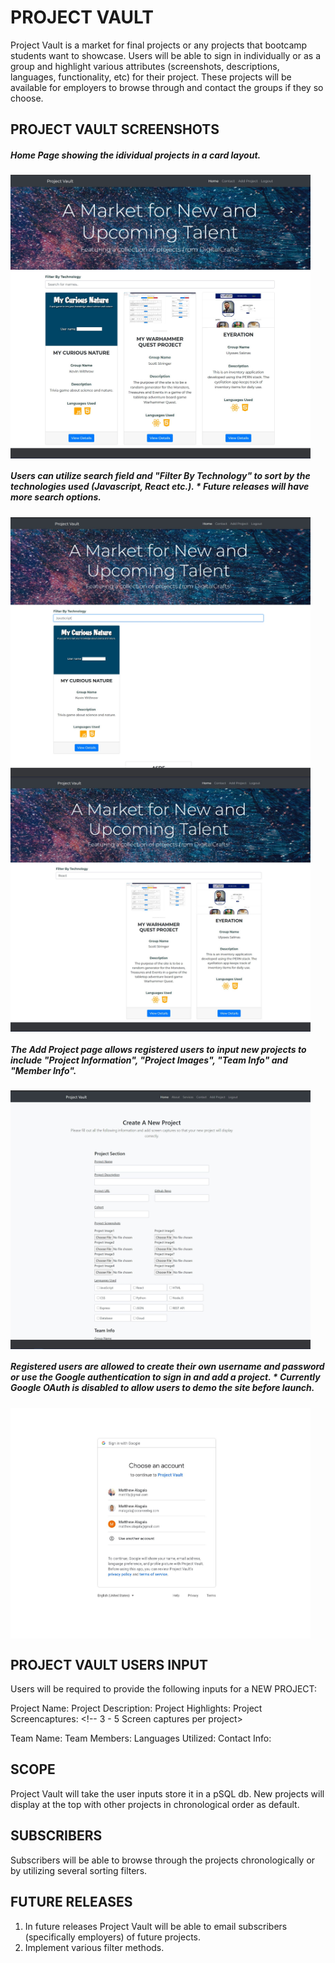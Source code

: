 # PROJECT VAULT

Project Vault is a market for final projects or any projects that bootcamp students want to showcase. Users will be able to sign in individually or as a group and highlight various attributes (screenshots, descriptions, languages, functionality, etc) for their project. These projects will be available for employers to browse through and contact the groups if they so choose. 

## PROJECT VAULT SCREENSHOTS
##### Home Page showing the idividual projects in a card layout.
<img src="https://github.com/mattalagala/FinalProject/blob/master/public/uploads/mattproject1.jpg" width="480" align="center"> 
 
##### Users can utilize search field and "Filter By Technology" to sort by the technologies used (Javascript, React etc.). * Future releases will have more search options. 
<img src="https://github.com/mattalagala/FinalProject/blob/master/public/uploads/mattproject2.jpg" width="480" align="center">

<img src="https://github.com/mattalagala/FinalProject/blob/master/public/uploads/mattproject3.jpg" width="480" align="center">

##### The Add Project page allows registered users to input new projects to include "Project Information", "Project Images", "Team Info" and "Member Info".

<img src="https://github.com/mattalagala/FinalProject/blob/master/public/uploads/mattproject4.jpg" width="480" align="center">

##### Registered users are allowed to create their own username and password or use the Google authentication to sign in and add a project. * Currently Google OAuth is disabled to allow users to demo the site before launch. 
<img src="https://github.com/mattalagala/FinalProject/blob/master/public/uploads/mattproject8.jpg" width="480" align="center">






## PROJECT VAULT USERS INPUT
Users will be required to provide the following inputs for a NEW PROJECT:

Project Name: 
Project Description: 
Project Highlights: <!-- What did you learn from this project (Something that will make the teams marketable to future employers)-->
Project Screencaptures: <!-- 3 - 5 Screen captures per project>

Team Name:
Team Members:
Languages Utilized:
Contact Info:

## SCOPE
Project Vault will take the user inputs store it in a pSQL db. New projects will display at the top with other projects in chronological order as default. 

## SUBSCRIBERS
Subscribers will be able to browse through the projects chronologically or by utilizing several sorting filters. 

## FUTURE RELEASES
1. In future releases Project Vault will be able to email subscribers (specifically employers) of future projects. 
2. Implement various filter methods. 
